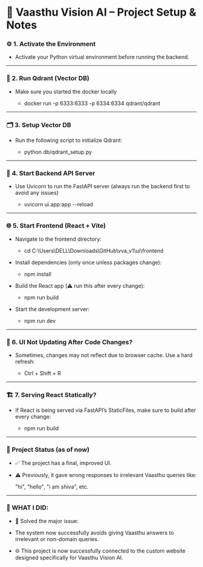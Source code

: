 # 🏡 Vaasthu Vision AI – Project Setup & Notes

### ⚙️ 1. Activate the Environment

  - Activate your Python virtual environment before running the backend.
---
### 🐳 2. Run Qdrant (Vector DB)

  - Make sure you started the docker locally
    
    - docker run -p 6333:6333 -p 6334:6334 qdrant/qdrant

---

### 🗂️ 3. Setup Vector DB
  
  - Run the following script to initialize Qdrant:

    - python db/qdrant_setup.py
---
### 🧠 4. Start Backend API Server

  - Use Uvicorn to run the FastAPI server (always run the backend first to avoid any issues)
  
    - uvicorn ui.app:app --reload

---
### 🌐 5. Start Frontend (React + Vite)
  
  - Navigate to the frontend directory:

    - cd C:\Users\DELL\Downloads\GitHub\vva_v1\ui\frontend

  - Install dependencies (only once unless packages change): 

    - npm install

  - Build the React app (⚠️ run this after every change): 

    - npm run build

  - Start the development server: 

    - npm run dev
---
### 🔁 6. UI Not Updating After Code Changes?

  - Sometimes, changes may not reflect due to browser cache. Use a hard refresh:

    - Ctrl + Shift + R
---
### 🏗️ 7. Serving React Statically?

  - If React is being served via FastAPI’s StaticFiles, make sure to build after every change:

    - npm run build
---
### 📌 Project Status (as of now)

  - ✅ The project has a final, improved UI.

  - ⚠️ Previously, it gave wrong responses to irrelevant Vaasthu queries like:

    "hi", "hello", "i am shiva", etc.
---
### 🚀 WHAT I DID:

  - 🎉 Solved the major issue:

  - The system now successfully avoids giving Vaasthu answers to irrelevant or non-domain queries.

  - 🌐 This project is now successfully connected to the custom website designed specifically for Vaasthu Vision AI.
